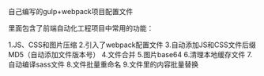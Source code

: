 自己编写的gulp+webpack项目配置文件

里面包含了前端自动化工程项目中常用的功能：

1.JS、CSS和图片压缩
2.引入了webpack配置文件
3.自动添加JS和CSS文件后缀MD5（自动添加文件版本号）
4.文件合并
5.图片base64
6.清理本地缓存文件
7.自动编译sass文件
8.文件批量重命名
9.文件里的内容批量替换

